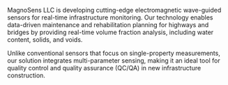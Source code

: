 MagnoSens LLC is developing cutting-edge electromagnetic wave-guided sensors for real-time infrastructure monitoring. Our technology enables data-driven maintenance and rehabilitation planning for highways and bridges by providing real-time volume fraction analysis, including water content, solids, and voids.

Unlike conventional sensors that focus on single-property measurements, our solution integrates multi-parameter sensing, making it an ideal tool for quality control and quality assurance (QC/QA) in new infrastructure construction.
